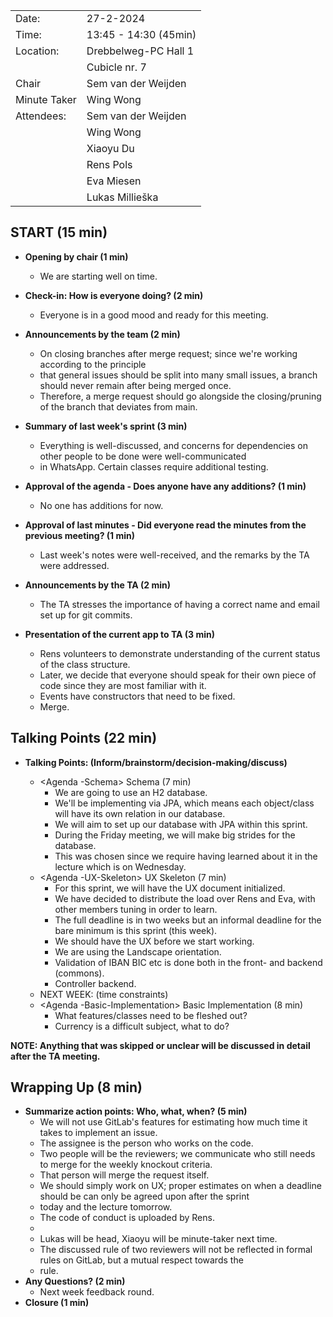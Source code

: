 |              |                       |
|--------------|-----------------------|
| Date:        | 27-2-2024             |
| Time:        | 13:45 - 14:30 (45min) |
| Location:    | Drebbelweg-PC Hall 1  |
|              | Cubicle nr. 7         |
| Chair        | Sem van der Weijden   |
| Minute Taker | Wing Wong             |
| Attendees:   | Sem van der Weijden   |
|              | Wing Wong             |
|              | Xiaoyu Du             |
|              | Rens Pols             |
|              | Eva Miesen            |
|              | Lukas Millieška       |

## START (15 min)
- **Opening by chair (1 min)**
    - We are starting well on time.
- **Check-in: How is everyone doing? (2 min)**
    - Everyone is in a good mood and ready for this meeting.
- **Announcements by the team (2 min)**
    - On closing branches after merge request; since we're working according to the principle
    - that general issues should be split into many small issues, a branch should never remain after being merged once.
    - Therefore, a merge request should go alongside the closing/pruning of the branch that deviates from main.
- **Summary of last week's sprint (3 min)**
    - Everything is well-discussed, and concerns for dependencies on other people to be done were well-communicated
    - in WhatsApp. Certain classes require additional testing.
- **Approval of the agenda - Does anyone have any additions? (1 min)**
    - No one has additions for now.
- **Approval of last minutes - Did everyone read the minutes from the previous meeting? (1 min)**
    - Last week's notes were well-received, and the remarks by the TA were addressed.
- **Announcements by the TA (2 min)**
    - The TA stresses the importance of having a correct name and email set up for git commits.

- **Presentation of the current app to TA (3 min)**
    - Rens volunteers to demonstrate understanding of the current status of the class structure.
    - Later, we decide that everyone should speak for their own piece of code since they are most familiar with it.
    - Events have constructors that need to be fixed.
    - Merge.

## Talking Points (22 min)
- **Talking Points: (Inform/brainstorm/decision-making/discuss)**

    - <Agenda -Schema> Schema (7 min)
        - We are going to use an H2 database.
        - We'll be implementing via JPA, which means each object/class will have its own relation in our database.
        - We will aim to set up our database with JPA within this sprint.
        - During the Friday meeting, we will make big strides for the database.
        - This was chosen since we require having learned about it in the lecture which is on Wednesday.
    - <Agenda -UX-Skeleton> UX Skeleton (7 min)
        - For this sprint, we will have the UX document initialized.
        - We have decided to distribute the load over Rens and Eva, with other members tuning in order to learn.
        - The full deadline is in two weeks but an informal deadline for the bare minimum is this sprint (this week).
        - We should have the UX before we start working.
        - We are using the Landscape orientation.
        - Validation of IBAN BIC etc is done both in the front- and backend (commons).
        - Controller backend.
    - NEXT WEEK: (time constraints)
    - <Agenda -Basic-Implementation> Basic Implementation (8 min)
        - What features/classes need to be fleshed out?
        - Currency is a difficult subject, what to do?

**NOTE: Anything that was skipped or unclear will be discussed in detail after the TA meeting.**

## Wrapping Up (8 min)
- **Summarize action points: Who, what, when? (5 min)**
    -  We will not use GitLab's features for estimating how much time it takes to implement an issue.
    -  The assignee is the person who works on the code.
    -  Two people will be the reviewers; we communicate who still needs to merge for the weekly knockout criteria.
    -  That person will merge the request itself.
    -  We should simply work on UX; proper estimates on when a deadline should be can only be agreed upon after the sprint
    -  today and the lecture tomorrow.
    -  The code of conduct is uploaded by Rens.
    -
    - Lukas will be head, Xiaoyu will be minute-taker next time.
    - The discussed rule of two reviewers will not be reflected in formal rules on GitLab, but a mutual respect towards the
    - rule.
- **Any Questions? (2 min)**
    - Next week feedback round.
- **Closure (1 min)**
